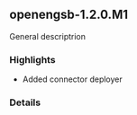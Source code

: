 openengsb-1.2.0.M1
-----------------------

General descriptrion

### Highlights
  * Added connector deployer

### Details

